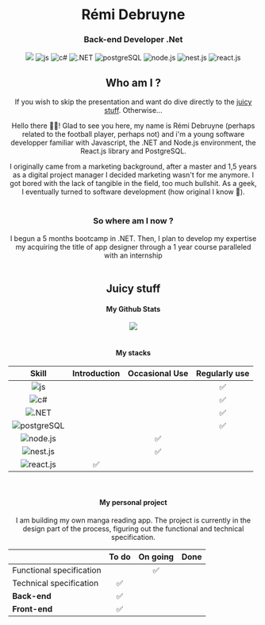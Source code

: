  [js]: https://img.shields.io/badge/JavaScript-323330?style=for-the-badge&logo=javascript&logoColor=F7DF1E
  [c#]: https://img.shields.io/badge/C%23-239120?style=for-the-badge&logo=c-sharp&logoColor=white
  [.NET]: https://img.shields.io/badge/.NET-512BD4?style=for-the-badge&logo=dotnet&logoColor=white
  [postgreSQL]: https://img.shields.io/badge/PostgreSQL-316192?style=for-the-badge&logo=postgresql&logoColor=white
  [node.js]:https://img.shields.io/badge/-Node.js-339933?style=for-the-badge&logo=nodedotjs&logoColor=white
  [nest.js]: https://img.shields.io/badge/-NestJS-E0234E?style=for-the-badge&logo=nestjs&logoColor=white
  [react.js]: https://img.shields.io/badge/React-20232A?style=for-the-badge&logo=react&logoColor=61DAFB

<div align="center">

  # Rémi Debruyne
  ### Back-end Developer .Net
  
  <a target="_blank" href="https://www.linkedin.com/in/r%C3%A9mi-debruyne-827663151/"><img src="https://img.shields.io/badge/LinkedIn-0077B5?style=for-the-badge&logo=linkedin&logoColor=white"/></a>
  ![js][js]
  ![c#][c#] 
  ![.NET][.NET]
  ![postgreSQL][postgreSQL]
  ![node.js][node.js]
  ![nest.js][nest.js]
  ![react.js][react.js]





  ## Who am I ?
  If you wish to skip the presentation and want do dive directly to the <a href="#">juicy stuff</a>. Otherwise...
  
  Hello there 🙋‍♂️! Glad to see you here, my name is Rémi Debruyne (perhaps related to the football player, perhaps not) and i'm a young software developper familiar with Javascript, the .NET and Node.js environment, the React.js library and PostgreSQL.
  
  I originally came from a marketing background, after a master and 1,5 years as a digital project manager I decided marketing wasn't for me anymore. I got bored with the lack of tangible in the field, too much bullshit. As a geek, I eventually turned to software development (how original I know 🥸). <br><br>
  
  
  ### So where am I now ?
  I begun a 5 months bootcamp in .NET. Then, I plan to develop my expertise my acquiring the title of app designer through a 1 year course paralleled with an internship<br><br>
  


  ## Juicy stuff

  #### My Github Stats
  <img src="https://github-readme-stats.vercel.app/api?username=RemiDebruyne&theme=ambient_gradient&show=reviews&hide=contribs,issues&show_icons=true"/> <br><br>
  
  #### My stacks
  <!-- <img src="/images/tech-stack-lightmode.jpg"> -->

  |        Skill             |      Introduction      | Occasional Use | Regularly use|
  |:------------------------:|:----------------------:| :------------: | :----------: |
  |![js][js]                 |                        |                |       ✅     |
  |![c#][c#]                 |                        |                |       ✅     |
  |![.NET][.NET]             |                        |                |       ✅     |
  |![postgreSQL][postgreSQL] |                        |                |       ✅     |
  |![node.js][node.js]       |                        |       ✅       |              |
  |![nest.js][nest.js]       |                        |       ✅       |              |
  |![react.js][react.js]     |           ✅           |                |              |

  <br>

  #### My personal project
 I am building my own manga reading app. The project is currently in the design part of the process, figuring out the functional and technical specification.
  
  
  |                          | To do | On going | Done |
  | ------------------------ | :---: | :------: | :--: |
  | Functional specification |       |    ✅    |      |
  | Technical specification  |  ✅   |          |      |
  | **Back-end**             |  ✅   |          |      |
  | **Front-end**            |  ✅   |          |      |
  
  <!---
  RemiDebruyne/RemiDebruyne is a ✨ special ✨ repository because its `README.md` (this file) appears on your GitHub profile.
  You can click the Preview link to take a look at your changes.
  --->
</div>

